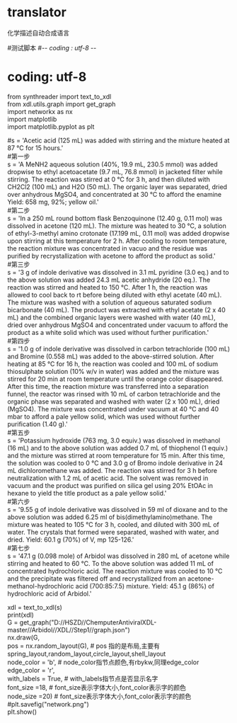 # translator
化学描述自动合成语言

#测试脚本
#-*- coding : utf-8 -*-  
# coding: utf-8  
from synthreader import text_to_xdl  
from xdl.utils.graph import get_graph  
import networkx as nx   
import matplotlib  
import matplotlib.pyplot as plt  
  
#s = 'Acetic acid (125 mL) was added with stirring and the mixture heated at 87 °C for 15 hours.'  
#第一步  
s = 'A MeNH2 aqueous solution (40%, 19.9 mL, 230.5 mmol) was added dropwise to ethyl acetoacetate (9.7 mL, 76.8 mmol) in jacketed filter while stirring. The reaction was stirred at 0 °C for 3 h, and then diluted with CH2Cl2 (100 mL) and H2O (50 mL). The organic layer was separated, dried over anhydrous MgSO4, and concentrated at 30 °C to afford the enamine Yield: 658 mg, 92%; yellow oil.'  
#第二步  
s = 'In a 250 mL round bottom flask Benzoquinone (12.40 g, 0.11 mol) was dissolved in acetone (120 mL). The mixture was heated to 30 °C, a solution of ethyl-3-methyl amino crotonate (17.199 mL, 0.11 mol) was added dropwise upon stirring at this temperature for 2 h. After cooling to room temperature, the reaction mixture was concentrated in vacuo and the residue was purified by recrystallization with acetone to afford the product as solid.'  
#第三步  
s = '3 g of indole derivative was dissolved in 3.1 mL pyridine (3.0 eq.) and to the above solution was added 24.3 mL acetic anhydride (20 eq.). The reaction was stirred and heated to 150 °C. After 1 h, the reaction was allowed to cool back to rt before being diluted with ethyl acetate (40 mL). The mixture was washed with a solution of aqueous saturated sodium bicarbonate (40 mL). The product was extracted with ethyl acetate (2 x 40 mL) and the combined organic layers were washed with water (40 mL), dried over anhydrous MgSO4 and concentrated under vacuum to afford the product as a white solid which was used without further purification.'  
#第四步  
s = '1.0 g of indole derivative was dissolved in carbon tetrachloride (100 mL) and Bromine (0.558 mL) was added to the above-stirred solution. After heating at 85 °C for 16 h, the reaction was cooled and 100 mL of sodium thiosulphate solution (10% w/v in water) was added and the mixture was stirred for 20 min at room temperature until the orange color disappeared. After this time, the reaction mixture was transferred into a separation funnel, the reactor was rinsed with 10 mL of carbon tetrachloride and the organic phase was separated and washed with water (2 x 100 mL), dried (MgSO4). The mixture was concentrated under vacuum at 40 °C and 40 mbar to afford a pale yellow solid, which was used without further purification (1.40 g).'  
#第五步  
s = 'Potassium hydroxide (763 mg, 3.0 equiv.) was dissolved in methanol (16 mL) and to the above solution was added 0.7 mL of thiophenol (1 equiv.) and the mixture was stirred at room temperature for 15 min. After this time, the solution was cooled to 0 °C and 3.0 g of Bromo indole derivative in 24 mL dichloromethane was added. The reaction was stirred for 3 h before neutralization with 1.2 mL of acetic acid. The solvent was removed in vacuum and the product was purified on silica gel using 20% EtOAc in hexane to yield the title product as a pale yellow solid.'  
#第六步  
s = '9.55 g of indole derivative was dissolved in 59 ml of dioxane and to the above solution was added 6.25 ml of bis(dimethylamino)methane. The mixture was heated to 105 °C for 3 h, cooled, and diluted with 300 mL of water. The crystals that formed were separated, washed with water, and dried. Yield: 60.1 g (70%) of V, mp 125-126.'   
#第七步  
s = '47.1 g (0.098 mole) of Arbidol was dissolved in 280 mL of acetone while stirring and heated to 60 °C.  To the above solution was added 11 mL of concentrated hydrochloric acid. The reaction mixture was cooled to 10 °C and the precipitate was filtered off and recrystallized from an acetone-methanol-hydrochloric acid (700:85:7.5) mixture. Yield: 45.1 g (86%) of hydrochloric acid of Arbidol.'  
  
xdl = text_to_xdl(s)   
print(xdl)  
G = get_graph("D://HSZD//ChemputerAntiviralXDL-master//Arbidol//XDL//Step1//graph.json")  
nx.draw(G,  
        pos = nx.random_layout(G), # pos 指的是布局,主要有spring_layout,random_layout,circle_layout,shell_layout  
        node_color = 'b',   # node_color指节点颜色,有rbykw,同理edge_color   
        edge_color = 'r',  
        with_labels = True,  # with_labels指节点是否显示名字   
        font_size =18,  # font_size表示字体大小,font_color表示字的颜色  
        node_size =20)  # font_size表示字体大小,font_color表示字的颜色  
#plt.savefig("network.png")  
plt.show()  
